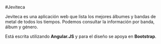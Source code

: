 #Jeviteca

Jeviteca es una aplicación web que lista los mejores álbumes y bandas de metal de todos los tiempos.
Podemos consultar la información por banda, álbum y género.

Está escrita utilizando **Angular.JS** y para el diseño se apoya en **Bootstrap**.